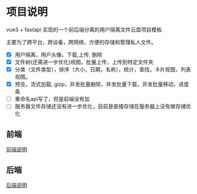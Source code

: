 
# 项目说明

vue3 + fastapi 实现的一个前后端分离的用户隔离文件云盘项目模板. 

主要为了跨平台，跨设备，跨网络，方便的存储和管理私人文件。

- [X] 用户隔离，用户头像，下载,上传, 删除
- [x] 文件树(还需进一步优化)视图，批量上传，上传到特定文件夹 
- [x] 分类（文件类型），排序（大小，日期，名称），统计，查找，卡片视图，列表视图。
- [x] 预览，流式加载, gizp，并发批量删除，并发批量下载，并发批量移动，进度条
- [ ] 重命名api写了，但是前端没有加
- [ ] 服务器文件存储还没有进一步优化，目前是直接存储在服务器上没有做存储优化

## 前端

[前端说明](./vue_interface/README.md)

## 后端

[后端说明](./fastapi_backend/README.md )

